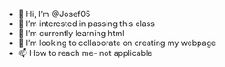 - 👋 Hi, I’m @Josef05
- 👀 I’m interested in passing this class
- 🌱 I’m currently learning html
- 💞️ I’m looking to collaborate on creating my webpage
- 📫 How to reach me- not applicable

<!---
Josef05/Josef05 is a ✨ special ✨ repository because its `README.md` (this file) appears on your GitHub profile.
You can click the Preview link to take a look at your changes.
--->
